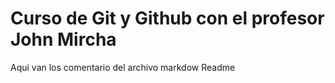 # Curso de Git y Github con el profesor John Mircha
Aqui van los comentario del archivo markdow Readme
